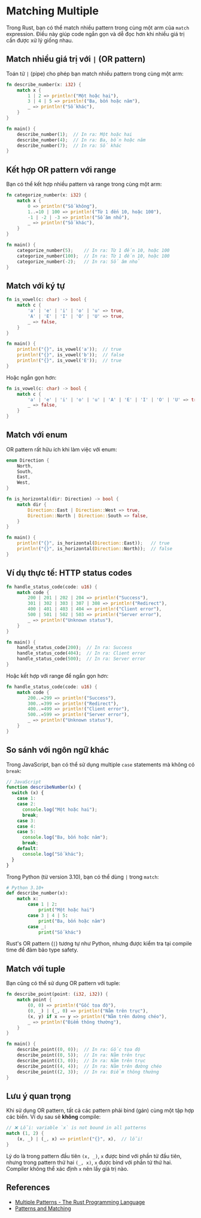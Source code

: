 # Matching Multiple

Trong Rust, bạn có thể match nhiều pattern trong cùng một arm của `match` expression. Điều này giúp code ngắn gọn và dễ đọc hơn khi nhiều giá trị cần được xử lý giống nhau.

## Match nhiều giá trị với `|` (OR pattern)

Toán tử `|` (pipe) cho phép bạn match nhiều pattern trong cùng một arm:

```rust
fn describe_number(x: i32) {
    match x {
        1 | 2 => println!("Một hoặc hai"),
        3 | 4 | 5 => println!("Ba, bốn hoặc năm"),
        _ => println!("Số khác"),
    }
}

fn main() {
    describe_number(1);  // In ra: Một hoặc hai
    describe_number(4);  // In ra: Ba, bốn hoặc năm
    describe_number(7);  // In ra: Số khác
}
```

## Kết hợp OR pattern với range

Bạn có thể kết hợp nhiều pattern và range trong cùng một arm:

```rust
fn categorize_number(x: i32) {
    match x {
        0 => println!("Số không"),
        1..=10 | 100 => println!("Từ 1 đến 10, hoặc 100"),
        -1 | -2 | -3 => println!("Số âm nhỏ"),
        _ => println!("Số khác"),
    }
}

fn main() {
    categorize_number(5);    // In ra: Từ 1 đến 10, hoặc 100
    categorize_number(100);  // In ra: Từ 1 đến 10, hoặc 100
    categorize_number(-2);   // In ra: Số âm nhỏ
}
```

## Match với ký tự

```rust
fn is_vowel(c: char) -> bool {
    match c {
        'a' | 'e' | 'i' | 'o' | 'u' => true,
        'A' | 'E' | 'I' | 'O' | 'U' => true,
        _ => false,
    }
}

fn main() {
    println!("{}", is_vowel('a'));  // true
    println!("{}", is_vowel('b'));  // false
    println!("{}", is_vowel('E'));  // true
}
```

Hoặc ngắn gọn hơn:

```rust
fn is_vowel(c: char) -> bool {
    match c {
        'a' | 'e' | 'i' | 'o' | 'u' | 'A' | 'E' | 'I' | 'O' | 'U' => true,
        _ => false,
    }
}
```

## Match với enum

OR pattern rất hữu ích khi làm việc với enum:

```rust
enum Direction {
    North,
    South,
    East,
    West,
}

fn is_horizontal(dir: Direction) -> bool {
    match dir {
        Direction::East | Direction::West => true,
        Direction::North | Direction::South => false,
    }
}

fn main() {
    println!("{}", is_horizontal(Direction::East));   // true
    println!("{}", is_horizontal(Direction::North));  // false
}
```

## Ví dụ thực tế: HTTP status codes

```rust
fn handle_status_code(code: u16) {
    match code {
        200 | 201 | 202 | 204 => println!("Success"),
        301 | 302 | 303 | 307 | 308 => println!("Redirect"),
        400 | 401 | 403 | 404 => println!("Client error"),
        500 | 501 | 502 | 503 => println!("Server error"),
        _ => println!("Unknown status"),
    }
}

fn main() {
    handle_status_code(200);  // In ra: Success
    handle_status_code(404);  // In ra: Client error
    handle_status_code(500);  // In ra: Server error
}
```

Hoặc kết hợp với range để ngắn gọn hơn:

```rust
fn handle_status_code(code: u16) {
    match code {
        200..=299 => println!("Success"),
        300..=399 => println!("Redirect"),
        400..=499 => println!("Client error"),
        500..=599 => println!("Server error"),
        _ => println!("Unknown status"),
    }
}
```

## So sánh với ngôn ngữ khác

Trong JavaScript, bạn có thể sử dụng multiple `case` statements mà không có `break`:

```javascript
// JavaScript
function describeNumber(x) {
  switch (x) {
    case 1:
    case 2:
      console.log("Một hoặc hai");
      break;
    case 3:
    case 4:
    case 5:
      console.log("Ba, bốn hoặc năm");
      break;
    default:
      console.log("Số khác");
  }
}
```

Trong Python (từ version 3.10), bạn có thể dùng `|` trong `match`:

```python
# Python 3.10+
def describe_number(x):
    match x:
        case 1 | 2:
            print("Một hoặc hai")
        case 3 | 4 | 5:
            print("Ba, bốn hoặc năm")
        case _:
            print("Số khác")
```

Rust's OR pattern (`|`) tương tự như Python, nhưng được kiểm tra tại compile time để đảm bảo type safety.

## Match với tuple

Bạn cũng có thể sử dụng OR pattern với tuple:

```rust
fn describe_point(point: (i32, i32)) {
    match point {
        (0, 0) => println!("Gốc tọa độ"),
        (0, _) | (_, 0) => println!("Nằm trên trục"),
        (x, y) if x == y => println!("Nằm trên đường chéo"),
        _ => println!("Điểm thông thường"),
    }
}

fn main() {
    describe_point((0, 0));  // In ra: Gốc tọa độ
    describe_point((0, 5));  // In ra: Nằm trên trục
    describe_point((3, 0));  // In ra: Nằm trên trục
    describe_point((4, 4));  // In ra: Nằm trên đường chéo
    describe_point((2, 3));  // In ra: Điểm thông thường
}
```

## Lưu ý quan trọng

Khi sử dụng OR pattern, tất cả các pattern phải bind (gán) cùng một tập hợp các biến. Ví dụ sau sẽ **không** compile:

```rust
// ❌ Lỗi: variable `x` is not bound in all patterns
match (1, 2) {
    (x, _) | (_, x) => println!("{}", x),  // lỗi!
}
```

Lý do là trong pattern đầu tiên `(x, _)`, `x` được bind với phần tử đầu tiên, nhưng trong pattern thứ hai `(_, x)`, `x` được bind với phần tử thứ hai. Compiler không thể xác định `x` nên lấy giá trị nào.

## References

- [Multiple Patterns - The Rust Programming Language](https://doc.rust-lang.org/book/ch18-03-pattern-syntax.html#multiple-patterns)
- [Patterns and Matching](https://doc.rust-lang.org/book/ch18-00-patterns.html)
